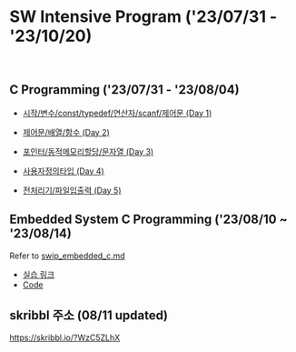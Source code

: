 # SW Intensive Program ('23/07/31 - '23/10/20)
<br>

## C Programming ('23/07/31 - '23/08/04)
- [시작/변수/const/typedef/연산자/scanf/제어문 (Day 1)](https://github.com/wew97/HMC_SWIP/tree/main/swip_c_230731)

- [제어문/배열/함수 (Day 2)](https://github.com/wew97/HMC_SWIP/tree/main/swip_c_230801)

- [포인터/동적메모리할당/문자열 (Day 3)](https://github.com/wew97/HMC_SWIP/tree/main/swip_c_230802)

- [사용자정의타입 (Day 4)](https://github.com/wew97/HMC_SWIP/tree/main/swip_c_230803)

- [전처리기/파일입출력 (Day 5)](https://github.com/wew97/HMC_SWIP/tree/main/swip_c_230804)

## Embedded System C Programming ('23/08/10 ~ '23/08/14)

Refer to [swip_embedded_c.md](./swip_embedded_c.md)
- [실습 링크](https://drive.google.com/drive/folders/1MJMIj6ZnjHLNdF-J_YQzzrAuZomUoO9y)
- [Code](https://github.com/wew97/HMC_SWIP/tree/main/swip_embedded_c_230810)

## skribbl 주소 (08/11 updated)
https://skribbl.io/?WzC5ZLhX